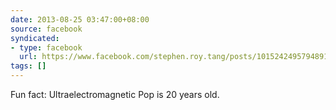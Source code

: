 ```yaml
---
date: 2013-08-25 03:47:00+08:00
source: facebook
syndicated:
- type: facebook
  url: https://www.facebook.com/stephen.roy.tang/posts/10152424957948912
tags: []
---
```


Fun fact: Ultraelectromagnetic Pop is 20 years old.